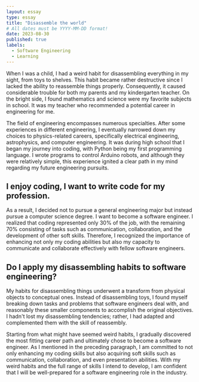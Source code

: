 ```yaml
---
layout: essay
type: essay
title: "Disassemble the world"
# All dates must be YYYY-MM-DD format!
date: 2023-08-30
published: true
labels:
  - Software Engineering
  - Learning
---
```

When I was a child, I had a weird habit for disassembling everything in my sight, from toys to shelves. This habit became rather destructive since I lacked the ability to reassemble things properly. Consequently, it caused considerable trouble for both my parents and my kindergarten teacher. On the bright side, I found mathematics and science were my favorite subjects in school. It was my teacher who recommended a potential career in engineering for me. 

The field of engineering encompasses numerous specialties. After some experiences in different engineering, I  eventually narrowed down my choices to physics-related careers, specifically electrical engineering, astrophysics, and computer engineering. It was during high school that I began my journey into coding, with Python being my first programming language. I wrote programs to control Arduino robots, and although they were relatively simple, this experience ignited a clear path in my mind regarding my future engineering pursuits.
 
 ## I enjoy coding, I want to write code for my profession.
As a result, I decided not to pursue a general engineering major but instead pursue a computer science degree. I want to become a software engineer. I realized that coding represented only 30% of the job, with the remaining 70% consisting of tasks such as communication, collaboration, and the development of other soft skills. Therefore, I recognized the importance of enhancing not only my coding abilities but also my capacity to communicate and collaborate effectively with fellow software engineers. 

## Do I apply my disassembling habits to software engineering?
My habits for disassembling things underwent a transform from physical objects to conceptual ones. Instead of disassembling toys, I found myself breaking down tasks and problems that software engineers deal with, and reasonably these smaller components to accomplish the original objectives. I hadn't lost my disassembling tendencies; rather, I had adapted and complemented them with the skill of reassembly. 

Starting from what might have seemed weird habits, I gradually discovered the most fitting career path and ultimately chose to become a software engineer. As I mentioned in the preceding paragraph, I am committed to not only enhancing my coding skills but also acquiring soft skills such as communication, collaboration, and even presentation abilities. With my weird  habits and the full range of skills I intend to develop, I am confident that I will be well-prepared for a software engineering role in the industry.

